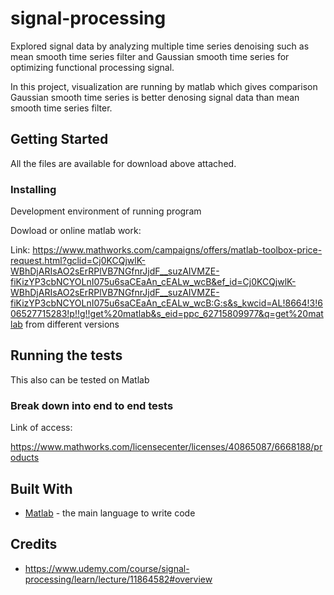 # signal-processing

Explored signal data by analyzing multiple time series denoising such as mean smooth time series filter and Gaussian smooth time series for optimizing functional processing signal. 

In this project, visualization are running by matlab which gives comparison Gaussian smooth time series is better denosing signal data than mean smooth time series filter.

## Getting Started

All the files are available for download above attached.

### Installing

Development environment of running program

Dowload or online matlab work:

Link: https://www.mathworks.com/campaigns/offers/matlab-toolbox-price-request.html?gclid=Cj0KCQjwlK-WBhDjARIsAO2sErRPlVB7NGfnrJjdF__suzAIVMZE-fiKizYP3cbNCYOLnI075u6saCEaAn_cEALw_wcB&ef_id=Cj0KCQjwlK-WBhDjARIsAO2sErRPlVB7NGfnrJjdF__suzAIVMZE-fiKizYP3cbNCYOLnI075u6saCEaAn_cEALw_wcB:G:s&s_kwcid=AL!8664!3!606527715283!p!!g!!get%20matlab&s_eid=ppc_62715809977&q=get%20matlab from different versions

## Running the tests

This also can be tested on Matlab

### Break down into end to end tests

Link of access: 

https://www.mathworks.com/licensecenter/licenses/40865087/6668188/products


## Built With

* [Matlab](https://matlab.mathworks.com/) - the main language to write code


## Credits

* https://www.udemy.com/course/signal-processing/learn/lecture/11864582#overview

